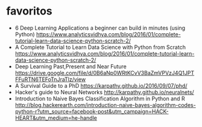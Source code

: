 # favoritos

- 6 Deep Learning Applications a beginner can build in minutes (using Python) https://www.analyticsvidhya.com/blog/2016/01/complete-tutorial-learn-data-science-python-scratch-2/
- A Complete Tutorial to Learn Data Science with Python from Scratch https://www.analyticsvidhya.com/blog/2016/01/complete-tutorial-learn-data-science-python-scratch-2/
- Deep Learning Past,Present and Near Future https://drive.google.com/file/d/0B6aNp0WRtKCvV3BaZmVPVzJ4Q1JPTFFuRTN6TEFoTnJraTlz/view
- A Survival Guide to a PhD https://karpathy.github.io/2016/09/07/phd/
- Hacker's guide to Neural Networks http://karpathy.github.io/neuralnets/
- Introduction to Naive Bayes Classification Algorithm in Python and R http://blog.hackerearth.com/introduction-naive-bayes-algorithm-codes-python-r?utm_source=facebook-post&utm_campaign=HACK-HEART&utm_medium=he-handle
